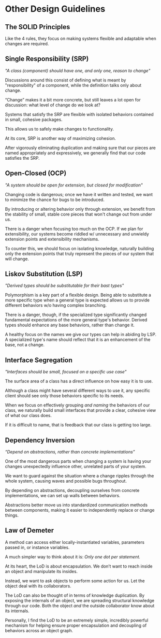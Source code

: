 # Other Design Guidelines

## The SOLID Principles

Like the 4 rules, they focus on making systems flexible and adaptable when changes are required.

## Single Responsibility (SRP)

*"A class (component) should have one, and only one, reason to change"*

Discussions around this consist of defining what is meant by "responsibility" of a component, while the definition talks only about change.

“Change” makes it a bit more concrete, but still leaves a lot open for discussion: what level of change do we look at?

Systems that satisfy the SRP are flexible with isolated behaviors contained in small, cohesive packages.

This allows us to safely make changes to functionality.

At its core, SRP is another way of maximizing cohesion.

After vigorously eliminating duplication and making sure that our pieces are named appropriately and expressively, we generally find that our code satisfies the SRP.

## Open-Closed (OCP)

*"A system should be open for extension, but closed for modification"*

Changing code is dangerous; once we have it written and tested, we want to minimize the chance for bugs to be introduced.

By introducing  or altering behavior only through extension, we benefit from the stability of small, stable core pieces that won't change out from under us.

There is a danger when focusing too much on the OCP. If we plan for extensibility, our systems become riddled w/ unnecessary and unwieldy extension points and extensibility mechanisms.

To counter this, we should focus on isolating knowledge, naturally building only the extension points that truly represent the pieces of our system that will change.

## Liskov Substitution (LSP)

*"Derived types should be substitutable for their bast types"*

Polymorphism is a key part of a flexible design. Being able to substitute a more specific type when a general type is expected allows us to provide different behaviors w/o having complex branching.

There is a danger, though, if the specialized type significantly changed fundamental expectations of the more general type's behavior. Derived types should enhance any base behaviors, rather than change it.

A healthy focus on the names we give our types can help in abiding by LSP. A specialized type's name should reflect that it is an enhancement of the base, not a change.

## Interface Segregation

*"Interfaces should be small, focused on a specific use case"*

The surface area of a class has a direct influence on how easy it is to use.

Although a class might have several different ways to use it, any specific client should see only those behaviors specific to its needs.

When we focus on effectively grouping *and naming* the behaviors of our class, we naturally build small interfaces that provide a clear, cohesive view of what our class does.

If it is difficult to name, that is feedback that our class is getting too large.

## Dependency Inversion

*“Depend on abstractions, rather than concrete implementations”*

One of the most dangerous parts when changing a system is having your changes unexpectedly influence other, unrelated parts of your system.

We want to guard against the situation where a change ripples through the whole system, causing waves and possible bugs throughout.

By depending on abstractions, decoupling ourselves from concrete implementations, we can set up walls between behaviors.

Abstractions better move us into standardized communication methods between components, making it easier to independently replace or change things.

## Law of Demeter

A method can access either locally-instantiated variables, parameters passed in, or instance variables.

A much simpler way to think about it is: *Only one dot per statement.*

At its heart, the LoD is about encapsulation. We don’t want to reach inside an object and manipulate its insides.

Instead, we want to ask objects to perform some action for us. Let the object deal with its collaborators.

The LoD can also be thought of in terms of knowledge duplication. By exposing the internals of an object, we are spreading structural knowledge through our code. Both the object *and* the outside collaborator know about its internals.

Personally, I find the LoD to be an extremely simple, incredibly powerful mechanism for helping ensure proper encapsulation and decoupling of behaviors across an object graph.
